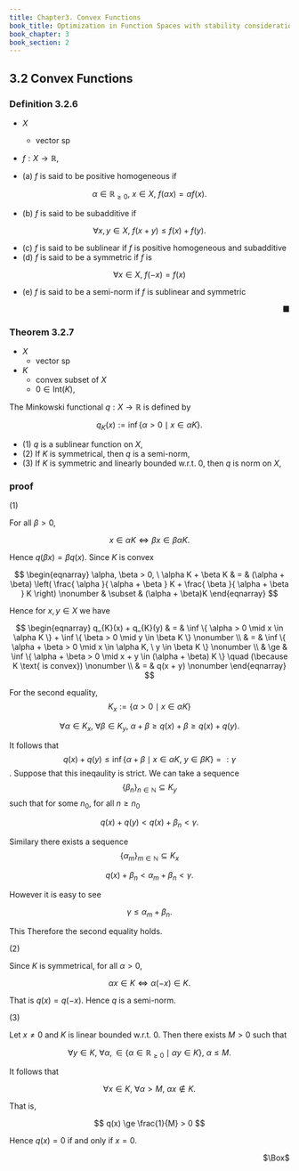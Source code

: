 ```yaml
---
title: Chapter3. Convex Functions
book_title: Optimization in Function Spaces with stability considerations in Orlicz Spaces
book_chapter: 3
book_section: 2
---
```

## 3.2 Convex Functions

### Definition 3.2.6
* $X$
    * vector sp
* $f: X \rightarrow \mathbb{R}$,

* (a) $f$ is said to be positive homogeneous if 

$$
    \alpha \in \mathbb{R}_{\ge 0},
    \
    x \in X,
    \
    f(\alpha x)
    =
    \alpha
    f(x)
    .
$$

* (b) $f$ is said to be subadditive if

$$
    \forall x, y \in X,
    \
    f(x + y)
    \le
    f(x) + f(y)
    .
$$

* (c) $f$ is said to be sublinear if $f$ is positive homogeneous and subadditive
* (d) $f$ is said to be a symmetric if $f$ is

$$
    \forall x \in X,
    \
    f(-x)
    =
    f(x)
$$

* (e) $f$ is said to be a semi-norm if $f$ is sublinear and symmetric



<div class="end-of-statement" style="text-align: right">■</div>

### Theorem 3.2.7
* $X$
    * vector sp
* $K$
    * convex subset of $X$
    * $0 \in \mathrm{Int}(K)$,

The Minkowski functional $q: X \rightarrow \mathbb{R}$ is defined by

$$
    q_{K}(x)
    :=
    \inf
    \{
        \alpha > 0
        \mid
        x \in \alpha K
    \}
    .
$$

* (1) $q$ is a sublinear function on $X$,
* (2) If $K$ is symmetrical, then $q$ is a semi-norm,
* (3) If $K$ is symmetric and linearly bounded w.r.t. 0, then $q$ is norm on $X$,

### proof
(1)

For all $\beta > 0$,

$$
    x \in \alpha K
    \Leftrightarrow
    \beta x \in \beta \alpha K
    .
$$

Hence $q(\beta x) = \beta q(x)$.
Since $K$ is convex

$$
\begin{eqnarray}
    \alpha, \beta > 0,
    \
    \alpha K + \beta K
    & = &
        (\alpha + \beta)
        \left(
            \frac{
                \alpha
            }{
                \alpha + \beta
            }
            K
            +
            \frac{
                \beta
            }{
                \alpha + \beta
            }
            K
        \right)
    \nonumber
    & \subset &
    (\alpha + \beta)K
\end{eqnarray}
$$

Hence for $x, y \in X$ we have

$$
\begin{eqnarray}
    q_{K}(x)
    +
    q_{K}(y)
    & = &
        \inf
        \{
            \alpha > 0
            \mid
            x \in \alpha K
        \}
        +
        \inf
        \{
            \beta > 0
            \mid
            y \in \beta K
        \}
    \nonumber
    \\
    & = &
        \inf
        \{
            \alpha + \beta > 0
            \mid
            x \in \alpha K,
            \
            y \in \beta K
        \}
    \nonumber
    \\
    & \ge &
        \inf
        \{
            \alpha + \beta > 0
            \mid
            x + y \in (\alpha + \beta) K
        \}
        \quad
        (\because K \text{ is convex})
    \nonumber
    \\
    & = &
        q(x + y)
    \nonumber
\end{eqnarray}
$$

For the second equality, $$K_{x} := \{\alpha > 0 \mid x \in \alpha K\}$$

$$
    \forall \alpha \in K_{x},
    \
    \forall \beta \in K_{y},
    \
    \alpha + \beta
    \ge
    q(x) + \beta
    \ge
    q(x) + q(y)
    .
$$

It follows that $$q(x) + q(y) \le \inf\{\alpha + \beta \mid x \in \alpha K,\ y \in \beta K\} =: \gamma$$.
Suppose that this ineqaulity is strict.
We can take a sequence $$\{\beta_{n}\}_{n \in \mathbb{N}} \subseteq K_{y}$$ such that for some $n_{0}$, for all $n \ge n_{0}$

$$
    q(x) + q(y)
    <
    q(x) + \beta_{n}
    <
    \gamma
    .
$$

Similary there exists a sequence $$\{\alpha_{m}\}_{m \in \mathbb{N}} \subseteq K_{x}$$

$$
    q(x) + \beta_{n}
    <
    \alpha_{m} + \beta_{n}
    <
    \gamma
    .
$$

However it is easy to see

$$
    \gamma
    \le
    \alpha_{m} + \beta_{n}
    .
$$

This 
Therefore the second equality holds.

(2)

Since $K$ is symmetrical, for all $\alpha > 0$,

$$
    \alpha x \in K
    \Leftrightarrow
    \alpha (-x) \in K
    .
$$

That is $q(x) = q(-x)$.
Hence $q$ is a semi-norm.

(3)

Let $x \neq 0$ and $K$ is linear bounded w.r.t. 0.
Then there exists $M > 0$ such that

$$
    \forall y \in K,
    \
    \forall \alpha,
    \in
    \{
        \alpha \in \mathbb{R}_{\ge 0}
        \mid
        \alpha y \in K
    \},
    \
    \alpha \le M
    .
$$

It follows that

$$
    \forall x \in K,
    \
    \forall \alpha > M,
    \
    \alpha x \notin K
    .
$$

That is,

$$
    q(x)
    \ge
    \frac{1}{M}
    >
    0
$$

Hence $q(x) = 0$ if and only if $x = 0$.

<div class="QED" style="text-align: right">$\Box$</div>

